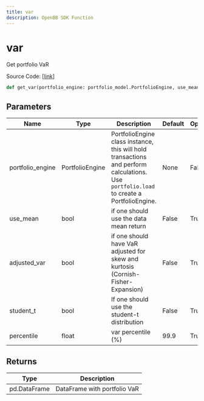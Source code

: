 ```yaml
---
title: var
description: OpenBB SDK Function
---
```


# var

Get portfolio VaR

Source Code: [[link](https://github.com/OpenBB-finance/OpenBBTerminal/tree/main/openbb_terminal/portfolio/portfolio_model.py#L1945)]

```python
def get_var(portfolio_engine: portfolio_model.PortfolioEngine, use_mean: bool = False, adjusted_var: bool = False, student_t: bool = False, percentile: float = 99.9) -> pd.DataFrame
```
## Parameters

| Name | Type | Description | Default | Optional |
| ---- | ---- | ----------- | ------- | -------- |
| portfolio_engine | PortfolioEngine | PortfolioEngine class instance, this will hold transactions and perform calculations.<br/>Use `portfolio.load` to create a PortfolioEngine. | None | False |
| use_mean | bool | if one should use the data mean return | False | True |
| adjusted_var | bool | if one should have VaR adjusted for skew and kurtosis (Cornish-Fisher-Expansion) | False | True |
| student_t | bool | If one should use the student-t distribution | False | True |
| percentile | float | var percentile (%) | 99.9 | True |

## Returns

| Type | Description |
| ---- | ----------- |
| pd.DataFrame | DataFrame with portfolio VaR |

